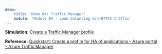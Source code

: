 ```yaml
---
demo:
    title: 'Demo 04: Traffic Manager'
    module: 'Module 04 - Load balancing non-HTTPS traffic'
---
```

**Simulation:** [Create a Traffic Manager profile](https://mslabs.cloudguides.com/guides/AZ-700%20Lab%20Simulation%20-%20Create%20a%20Traffic%20Manager%20profile%20using%20the%20Azure%20portal)

**Reference:** [Quickstart: Create a profile for HA of applications - Azure portal - Azure Traffic Manager](https://learn.microsoft.com/azure/traffic-manager/quickstart-create-traffic-manager-profile)

